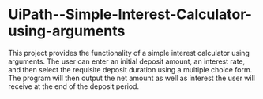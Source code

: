 # UiPath--Simple-Interest-Calculator-using-arguments
This project provides the functionality of a simple interest calculator using arguments. The user can enter an initial deposit amount, an interest rate, and then select the requisite deposit duration using a multiple choice form. The program will then output the net amount as well as interest the user will receive at the end of the deposit period.

